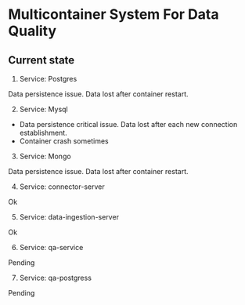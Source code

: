 # Multicontainer System For Data Quality

## Current state

1. Service: Postgres

Data persistence issue. Data lost after container restart.

2. Service: Mysql

- Data persistence critical issue. Data lost after each new connection establishment.
- Container crash sometimes


3. Service: Mongo

Data persistence issue. Data lost after container restart.

4. Service: connector-server

Ok

5. Service: data-ingestion-server

Ok

6. Service: qa-service

Pending

7. Service: qa-postgress

Pending